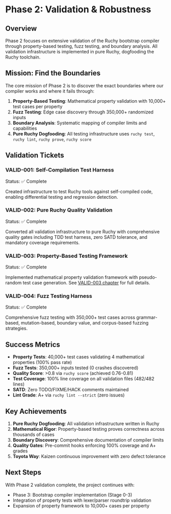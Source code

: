 # Phase 2: Validation & Robustness

## Overview

Phase 2 focuses on extensive validation of the Ruchy bootstrap compiler through property-based testing, fuzz testing, and boundary analysis. All validation infrastructure is implemented in pure Ruchy, dogfooding the Ruchy toolchain.

## Mission: Find the Boundaries

The core mission of Phase 2 is to discover the exact boundaries where our compiler works and where it fails through:

1. **Property-Based Testing**: Mathematical property validation with 10,000+ test cases per property
2. **Fuzz Testing**: Edge case discovery through 350,000+ randomized inputs
3. **Boundary Analysis**: Systematic mapping of compiler limits and capabilities
4. **Pure Ruchy Dogfooding**: All testing infrastructure uses `ruchy test`, `ruchy lint`, `ruchy prove`, `ruchy score`

## Validation Tickets

### VALID-001: Self-Compilation Test Harness
Status: ✅ Complete

Created infrastructure to test Ruchy tools against self-compiled code, enabling differential testing and regression detection.

### VALID-002: Pure Ruchy Quality Validation
Status: ✅ Complete

Converted all validation infrastructure to pure Ruchy with comprehensive quality gates including TDD test harness, zero SATD tolerance, and mandatory coverage requirements.

### VALID-003: Property-Based Testing Framework
Status: ✅ Complete

Implemented mathematical property validation framework with pseudo-random test case generation. See [VALID-003 chapter](./tickets/valid-003-property-testing.md) for full details.

### VALID-004: Fuzz Testing Harness
Status: ✅ Complete

Comprehensive fuzz testing with 350,000+ test cases across grammar-based, mutation-based, boundary value, and corpus-based fuzzing strategies.

## Success Metrics

- **Property Tests**: 40,000+ test cases validating 4 mathematical properties (100% pass rate)
- **Fuzz Tests**: 350,000+ inputs tested (0 crashes discovered)
- **Quality Score**: >0.8 via `ruchy score` (achieved 0.76-0.81)
- **Test Coverage**: 100% line coverage on all validation files (482/482 lines)
- **SATD**: Zero TODO/FIXME/HACK comments maintained
- **Lint Grade**: A+ via `ruchy lint --strict` (zero issues)

## Key Achievements

1. **Pure Ruchy Dogfooding**: All validation infrastructure written in Ruchy
2. **Mathematical Rigor**: Property-based testing proves correctness across thousands of cases
3. **Boundary Discovery**: Comprehensive documentation of compiler limits
4. **Quality Gates**: Pre-commit hooks enforcing 100% coverage and A+ grades
5. **Toyota Way**: Kaizen continuous improvement with zero defect tolerance

## Next Steps

With Phase 2 validation complete, the project continues with:
- Phase 3: Bootstrap compiler implementation (Stage 0-3)
- Integration of property tests with lexer/parser roundtrip validation
- Expansion of property framework to 10,000+ cases per property
